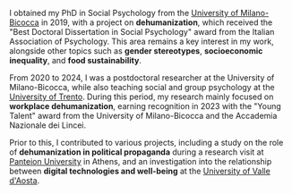 I obtained my PhD in Social Psychology from the [University of Milano-Bicocca](https://en.unimib.it/) in 2019, with a project on **dehumanization**, which received the "Best Doctoral Dissertation in Social Psychology" award from the Italian Association of Psychology. This area remains a key interest in my work, alongside other topics such as **gender stereotypes**, **socioeconomic inequality**, and **food sustainability**.

From 2020 to 2024, I was a postdoctoral researcher at the University of Milano-Bicocca, while also teaching social and group psychology at the [University of Trento](https://www.unitn.it/en). During this period, my research mainly focused on **workplace dehumanization**, earning recognition in 2023 with the "Young Talent" award from the University of Milano-Bicocca and the Accademia Nazionale dei Lincei.

Prior to this, I contributed to various projects, including a study on the role of **dehumanization in political propaganda** during a research visit at [Panteion University](https://www.panteion.gr/en/) in Athens, and an investigation into the relationship between **digital technologies and well-being** at the [University of Valle d'Aosta](https://www.univda.it/international/en/).
